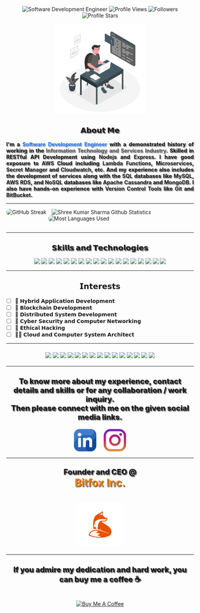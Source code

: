 <!-- Github Profile Stats Navigation Bar -->
<p class="profile-stats" align="center">
    <img src="https://img.shields.io/badge/Shree-Kumar_Sharma-grey?labelColor=6600ff&style=bold.svg"
        alt="Software Development Engineer">
    <img src="https://komarev.com/ghpvc/?username=shreesharma07&color=green&label=Profile%20Views&style=bold"
        alt="Profile Views">
    <img src="https://img.shields.io/github/followers/shreesharma07?labelColor=blue?color=grey&label=Followers&style=bold"
        alt="Followers">
    <img src="https://img.shields.io/github/stars/shreesharma07?label=Profile%20Stars&style=bold&color=cyan"
        alt="Profile Stars">
</p>

<!-- Previos Icon -->
<!-- <h1 align="center">
<img style="cursor: grab; width:100%;height:100%;" src="https://bit.ly/3sf7CSU">
</h1> -->

<div style="style="display:inline-block; padding:0px 0px 15px 0px;" align="center">
    <img src="https://github.com/shreesharma07/shreesharma07/blob/pre-prod/Images/software-developer-web.png" style="cursor: grab; width:48%; height:auto; align-item: center; " >
</div>

<h2 align="center" style="text-shadow:2px 2px 2px #535353; font-size: 20px; font: 'Fira Code'; font-weight: 800; text-align: center; align-content: center; display: grid;">𝗔𝗯𝗼𝘂𝘁 𝗠𝗲</h2>
<p style="text-shadow:2px 2px 2px #626262a3; font-size: 14px; font: 'Fira Code'; font-weight: 800; text-align: justify; text-justify: inter-word;">I'm a <b><font color='#1a75ff'>Software Development Engineer</font></b> with a demonstrated history of working in the <b><font color='#4d4d4d'>Information Technology and Services Industry</font></b>. Skilled in RESTful API Development using <b>Nodejs</b> and <b>Express</b>. I have good exposure to <b>AWS</b> Cloud including <b>Lambda Functions</b>, <b>Microservices</b>, <b>Secret Manager</b> and <b>Cloudwatch</b>, etc. And my experience also includes the development of services along with the <b>SQL</b> databases like <b>MySQL</b>, <b>AWS RDS</b>, and <b>NoSQL</b> databases like <b>Apache Cassandra</b> and <b>MongoDB</b>. I also have hands-on experience with <b>Version Control Tools</b> like <b>Git</b> and <b>BitBucket</b>.</p>

---

<div style="display:inline-block; padding:0px 0px 15px 0px; text-align:center; position:relative;">
    <img style="cursor: pointer; width:49%; height:auto%; border-radius:8px" src="https://github-readme-streak-stats.herokuapp.com/?user=shreesharma07&theme=dark&hide_border=true&text_bold=true" alt="GitHub Streak">
    <img style="cursor: pointer; width:49%; height:auto%; padding-left:10px;   border-radius:8px" src="https://github-readme-stats.vercel.app/api/?username=shreesharma07&count_private=true&theme=dark&show_icons=true&text_bold=true&hide_border=true" alt="Shree Kumar Sharma Github Statistics">
    <div style="margin:auto;" align="center">
        <img style="cursor: pointer; width:49%; height:auto%;  border-radius:8px" src="https://github-readme-stats.vercel.app/api/top-langs/?username=shreesharma07&layout=compact&langs_count=8&theme=dark&hide_border=true&text_bold=true&count_private=true" alt="Most Languages Used">
    </div>
</div>

---

<h2 align="center" style="text-shadow:2px 2px 2px #535353; font-size: 20px; font: 'Fira Code'; font-weight: 800; text-align: center; align-content: center; display: grid;">𝗦𝗸𝗶𝗹𝗹𝘀 𝗮𝗻𝗱 𝗧𝗲𝗰𝗵𝗻𝗼𝗹𝗼𝗴𝗶𝗲𝘀</h2>

<div class="skills" align="center">
    <img style="width: auto; height: 38px;" src="https://img.shields.io/badge/Typescript-grey?logo=Typescript&labelColor=000000&style=bold.svg">
    <img style="width: auto; height: 38px;" src="https://img.shields.io/badge/Javascript-grey?logo=JavaScript&labelColor=000000&style=bold.svg">
    <img style="width: auto; height: 38px;" src="https://img.shields.io/badge/Nodejs-grey?logo=node.js&labelColor=000000&style=bold.svg">
    <img style="width: auto; height: 38px;" src="https://img.shields.io/badge/Express-grey?logo=Express&labelColor=000000&style=bold.svg">
    <img style="width: auto; height: 38px;" src="https://img.shields.io/badge/HTML5-grey?logo=HTML5&labelColor=000000&style=bold.svg">
    <img style="width: auto; height: 38px;" src="https://img.shields.io/badge/CSS3-grey?logo=CSS3&labelColor=000000&style=bold.svg">
    <img style="width: auto; height: 38px;" src="https://img.shields.io/badge/Express-grey?logo=Express&labelColor=000000&style=bold.svg">
    <img style="width: auto; height: 38px;" src="https://img.shields.io/badge/Git-grey?logo=Git&labelColor=000000&style=bold.svg">
    <img style="width: auto; height: 38px;" src="https://img.shields.io/badge/MySQL-grey?logo=MySQL&labelColor=000000&style=bold.svg">
    <img style="width: auto; height: 38px;" src="https://img.shields.io/badge/MongoDB-grey?logo=MongoDB&labelColor=000000&style=bold.svg">
    <img style="width: auto; height: 38px;" src="https://img.shields.io/badge/Prisma-grey?logo=Prisma&labelColor=000000&style=bold.svg">
    <img style="width: auto; height: 38px;" src="https://img.shields.io/badge/JSON-grey?logo=JSON&labelColor=000000&style=bold.svg">
    <img style="width: auto; height: 38px;" src="https://img.shields.io/badge/Postman-grey?logo=Postman&labelColor=000000&style=bold.svg">
    <img style="width: auto; height: 38px;" src="https://img.shields.io/badge/Bitbucket-grey?logo=Bitbucket&labelColor=000000&style=bold.svg">
    <img style="width: auto; height: 38px;" src="https://img.shields.io/badge/Github-grey?logo=Github&labelColor=000000&style=bold.svg">
    <img style="width: auto; height: 38px;" src="https://img.shields.io/badge/AWS%20Cloud-grey?logo=AmazonAWS&labelColor=000000&style=bold.svg">
    <img style="width: auto; height: 38px;" src="https://img.shields.io/badge/Docker-grey?logo=Docker&labelColor=000000&style=bold.svg">
    <img style="width: auto; height: 38px;" src="https://img.shields.io/badge/Figma-grey?logo=Figma&labelColor=000000&style=bold.svg">
</div>

---

<h2 align="center">𝗜𝗻𝘁𝗲𝗿𝗲𝘀𝘁𝘀</h2>

<div style="align-items:center;">

- [ ] 🐼 𝗛𝘆𝗯𝗿𝗶𝗱 𝗔𝗽𝗽𝗹𝗶𝗰𝗮𝘁𝗶𝗼𝗻 𝗗𝗲𝘃𝗲𝗹𝗼𝗽𝗺𝗲𝗻𝘁 <br>
- [ ] 🦊 𝗕𝗹𝗼𝗰𝗸𝗰𝗵𝗮𝗶𝗻 𝗗𝗲𝘃𝗲𝗹𝗼𝗽𝗺𝗲𝗻𝘁 <br>
- [ ] 🐶 𝗗𝗶𝘀𝘁𝗿𝗶𝗯𝘂𝘁𝗲𝗱 𝗦𝘆𝘀𝘁𝗲𝗺 𝗗𝗲𝘃𝗲𝗹𝗼𝗽𝗺𝗲𝗻𝘁 <br>
- [ ] 🐰 𝗖𝘆𝗯𝗲𝗿 𝗦𝗲𝗰𝘂𝗿𝗶𝘁𝘆 𝗮𝗻𝗱 𝗖𝗼𝗺𝗽𝘂𝘁𝗲𝗿 𝗡𝗲𝘁𝘄𝗼𝗿𝗸𝗶𝗻𝗴 <br>
- [ ] 🦁 𝗘𝘁𝗵𝗶𝗰𝗮𝗹 𝗛𝗮𝗰𝗸𝗶𝗻𝗴 <br>
- [ ] 🐻‍❄️ 𝗖𝗹𝗼𝘂𝗱 𝗮𝗻𝗱 𝗖𝗼𝗺𝗽𝘂𝘁𝗲𝗿 𝗦𝘆𝘀𝘁𝗲𝗺 𝗔𝗿𝗰𝗵𝗶𝘁𝗲𝗰𝘁 <br>

</div>

---

<h3 align="center">

<div class="glow-on-hover" id="skills-icons" align="center" style="image.pngtext-decoration: none;">
    <a href="https://skillicons.dev/icons?i=typescript" style="text-decoration: none;">
        <img src='https://skillicons.dev/icons?i=typescript'>
    </a>
    <a href="https://skillicons.dev/icons?i=js" style="text-decoration: none;">
        <img src='https://skillicons.dev/icons?i=js'>
    </a>
    <a href="https://skillicons.dev/icons?i=nodejs" style="text-decoration: none;">
        <img src='https://skillicons.dev/icons?i=nodejs'>
    </a>
    <a href="https://skillicons.dev/icons?i=express" style="text-decoration: none;">
        <img src='https://skillicons.dev/icons?i=express'>
    </a>
    <a href="https://skillicons.dev/icons?i=html" style="text-decoration: none;">
        <img src='https://skillicons.dev/icons?i=html'>
    </a>
    <a href="https://skillicons.dev/icons?i=css" style="text-decoration: none;">
        <img src='https://skillicons.dev/icons?i=css'>
    </a>
    <a href="https://skillicons.dev/icons?i=git" style="text-decoration: none;">
        <img src='https://skillicons.dev/icons?i=git'>
    </a>
    <a href="https://skillicons.dev/icons?i=mongodb" style="text-decoration: none;">
        <img src='https://skillicons.dev/icons?i=mongodb'>
    </a>
    <a href="https://skillicons.dev/icons?i=jenkins" style="text-decoration: none;">
        <img src='https://skillicons.dev/icons?i=jenkins'>
    </a>
    <a href="https://skillicons.dev/icons?i=figma" style="text-decoration: none;">
        <img src='https://skillicons.dev/icons?i=figma'>
    </a>
    <a href="https://skillicons.dev/icons?i=mysql" style="text-decoration: none;">
        <img src='https://skillicons.dev/icons?i=mysql'>
    </a>
    <a href="https://skillicons.dev/icons?i=jquery" style="text-decoration: none;">
        <img src='https://skillicons.dev/icons?i=jquery'>
    </a>
    <a href="https://skillicons.dev/icons?i=github" style="text-decoration: none;">
        <img src='https://skillicons.dev/icons?i=github'>
    </a>
    <a href="https://skillicons.dev/icons?i=aws" style="text-decoration: none;">
        <img src='https://skillicons.dev/icons?i=aws'>
    </a>
    <a href="https://skillicons.dev/icons?i=prisma" style="text-decoration: none;">
        <img src='https://skillicons.dev/icons?i=prisma'>
    </a>
</div>
<!-- [![Skill Icon](https://skillicons.dev/icons?i=typescript,js,nodejs,express,html,css,git,mongodb,jenkins,figma,mysql,jquery,github,aws,prisma)](https://skillicons.dev/icons?i=typescript,js,nodejs,express,html,css,git,mongodb,jenkins,figma,mysql,jquery,github,aws,prisma) -->

</h3>

---

<!-- <div style="align-items:center; padding:0px 0px 15px 0px; align-items:center; margin:auto;">
<h3 align="center">𝐓𝐨 𝐤𝐧𝐨𝐰 𝐦𝐨𝐫𝐞 𝐚𝐛𝐨𝐮𝐭 𝐦𝐲 𝐞𝐱𝐩𝐞𝐫𝐢𝐞𝐧𝐜𝐞 𝐚𝐧𝐝 𝐬𝐤𝐢𝐥𝐥𝐬 𝐨𝐫 𝐟𝐨𝐫 𝐚𝐧𝐲 𝐜𝐨𝐥𝐥𝐚𝐛𝐨𝐫𝐚𝐭𝐢𝐨𝐧 𝐢𝐧𝐪𝐮𝐢𝐫𝐲 𝐨𝐫 𝐰𝐨𝐫𝐤, 𝐭𝐡𝐞𝐧 𝐩𝐥𝐞𝐚𝐬𝐞 𝐜𝐨𝐧𝐧𝐞𝐜𝐭 𝐰𝐢𝐭𝐡 𝐦𝐞 𝐨𝐧 𝐋𝐢𝐧𝐤𝐞𝐝𝐈𝐧 𝐚𝐧𝐝 𝐈𝐧𝐬𝐭𝐚𝐠𝐫𝐚𝐦.<br><br>
<a href="https://bit.ly/3eOXjRZ" target="_blank"><img style="height:60px; width:60px; cursor: pointer; margin-top:15px; " src="https://github.com/shreesharma07/shreesharma07/blob/pre-prod/Images/Social_Media-Icons/linkedin-color-logo.png"></a>
<a href="https://bit.ly/3gvGBI0" target="_blank"><img style="height:60px; width:60px; cursor: pointer; margin-top:15px; " src="https://github.com/shreesharma07/shreesharma07/blob/pre-prod/Images/Social_Media-Icons/instagram.png"></a><br>
<a href="mailto:shrikumarsharma1998@gmail.com" target="_blank"><img style="height:80px; width:80px; cursor: pointer; " src="https://github.com/shreesharma07/shreesharma07/blob/pre-prod/Images/mail-box.png"></a>
</h3> -->

<h3 style="text-shadow:2px 2px 2px #535353; font-size: 20px; font: 'Fira Code'; font-weight: 800; text-align: center; align-content: center; display: grid;" align="center"> To know more about my experience, contact details and skills or for any collaboration / work inquiry.<br> Then please connect with me on the given social media links.</h3>
<div align="center" style="display: flex; align-items: center; margin:auto; justify-content:center; text-decoration: none;">
    <a href="https://bit.ly/3eOXjRZ" style="text-decoration: none;" target="_blank">
        <img style="height:60px; width:60px; margin-right:10px;" src="./Images/Social_Media-Icons/LinkedIn/linkedin-color-logo.png">
    </a>
    <a href="https://bit.ly/3gvGBI0" style="text-decoration: none;" target="_blank">
        <img style="height:60px; width:60px; cursor: pointer; margin-left:10px"
            src="./Images/Social_Media-Icons/Instagram/instagram.png">
    </a>
    <!-- <a href="mailto:shrikumarsharma1998@gmail.com" target="_blank">
        <img style="height:80px; width:80px; cursor: pointer; margin-left:10px" src="./Images/Social_Media-Icons/Email/mail-box.png" alt="Mailbox" id="mailbox">
    </a> -->
</div>

---

<h3 align="center">
<p style="text-shadow:2px 2px 2px #535353; font-size: 20px; font: 'Fira Code'; font-weight: 800; text-align: center; align-content: center; display: grid; margin-top:5%;">Founder and CEO @ <a href="https://github.com/Bitfox-Inc" target="_blank" style="text-decoration:none; color: rgb(255, 128, 0); font-size:28px; font-weight:bold;">Bitfox Inc.</a></p>
<a href="https://github.com/Bitfox-Inc" target="_blank"><img style="height:120px; width:120px; cursor: pointer; margin-top:15px;" src="https://github.com/shreesharma07/shreesharma07/blob/master/Images/bitfox-logo-removebg-preview.png"></a>
</h3>

---

<div align="center">
<h3 style="text-shadow:2px 2px 2px #535353; font-size: 20px; font: 'Fira Code'; font-weight: 800;">If you admire my dedication and hard work, you can buy me a coffee ☕</h3><br>
 <a href="https://buymeacoffee.com/shreesharma07" target="_blank"><img src="https://cdn.buymeacoffee.com/buttons/v2/default-yellow.png" alt="Buy Me A Coffee" style="height: 60px !important;width: 217px !important; cursor: pointer;" ></a>
</div>

</div>
